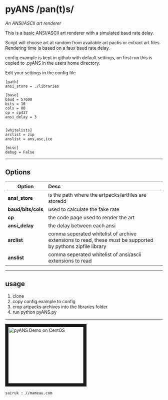 # pyANS /pan(t)s/
*An ANSI/ASCII art renderer*

This is a basic ANSI/ASCII art renderer with a simulated baud rate delay.

Script will choose art at random from available art packs or extract art files. Rendering time is based on a faux baud rate delay.

config.example is kept in github with default settings, on first run this is copied to .pyANS in the users home directory.

Edit your settings in the config file

    [path]
    ansi_store = ./libraries
    
    [base]
    baud = 57600
    bits = 10
    cols = 80
    cp = cp437
    ansi_delay = 3
    
    
    [whitelists]
    arclist = zip
    anslist = ans,asc,ice
    
    [misc]
    debug = False

----
## Options
| Option        | Desc          |
| ------------- |:--------------|
| **ansi_store** | is the path where the artpacks/artfiles are storedd |
| **baud/bits/cols** | used to calculate the fake rate |
| **cp** | the code page used to render the art |
| **ansi_delay** | the delay between each ansi |
| **arclist** | comma seperated whitelist of archive extensions to read, these _must_ be supported by pythons zipfile library |
| **anslist** | comma seperated whitelist of ansi/ascii extensions to read |


 

 


----
## usage
1. clone
2. copy config.example to config
3. crop artpacks archives into the libraries folder
4. run python pyANS.py

----

<a href="https://www.youtube.com/watch?v=eWz5cLIOal4" target="_blank"><img src="https://i.ytimg.com/vi/eWz5cLIOal4/hqdefault.jpg" 
alt="pyANS Demo on CentOS" width="240" height="180" border="10" /></a>


    sairuk : //mameau.com
